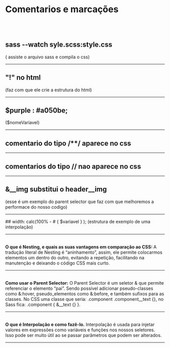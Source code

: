 <h1>Comentarios e marcações</h1>
<br>
<br>

## sass --watch syle.scss:style.css 
( assiste o arquivo sass e compila o css)
<hr>

## "!" no html
(faz com que ele crie a estrutura do html)
<hr>

## $purple : #a050be;
($nomeVariavel)
<hr>

## comentario do tipo /**/ aparece no css
<hr>

## comentarios do tipo // nao aparece no css
<hr>

## &__img substitui o header__img
(esse é um exemplo do parent selector que faz com que melhoremos a performace do nosso codigo)
<hr>
## width: calc(100% - # { $variavel } );
(estrutura de exemplo de uma interpolação)
<hr>
<br>
<b>O que é Nesting, e quais as suas vantagens em comparação ao CSS: </b>
 A tradução literal de Nesting é “aninhamento”, assim, ele permite colocarmos elementos um dentro do outro, evitando a repetição, facilitando na manutenção e deixando o código CSS mais curto.
<hr>
<br>
<b>Como usar o Parent Selector:</b>
O Parent Selector é um seletor & que permite referenciar o elemento “pai”. Sendo possível adicionar pseudo-classes como &:hover, pseudo_elementos como &:before, e também sufixos para as classes. No CSS uma classe que seria: .component .component__text {}, no Sass fica: .component { &__text {} }.
<hr>
<br>
<b>O que é Interpolação e como fazê-lo.</b>
Interpolação é usada para injetar valores em expressões como variáveis e funções nos nossos seletores. Isso pode ser muito útil ao se passar parâmetros que podem ser alterados.
<hr>
<br>